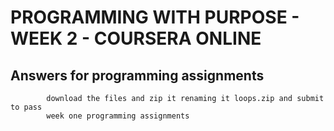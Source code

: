 #	PROGRAMMING WITH PURPOSE - WEEK 2 - COURSERA ONLINE
##		Answers for programming assignments
			
			download the files and zip it renaming it loops.zip and submit to pass 
			week one programming assignments
